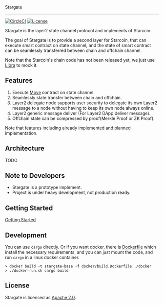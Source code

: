 Stargate

---

[![CircleCI](https://circleci.com/gh/starcoinorg/stargate.svg?style=shield)](https://circleci.com/gh/starcoinorg/stargate)
[![License](https://img.shields.io/badge/license-Apache-green.svg)](LICENSE)

Stargate is the layer2 state channel protocol and implements of Starcoin. 

The goal of Stargate is to provide a second layer for Starcoin, that can execute smart contract on state channel, and the state of smart contract can be seamlessly transferred between chain and offchain channel.

Note that the Starcoin's chain code has not been released yet, we just use [Libra](https://github.com/libra/libra) to mock it.

## Features

1. Execute [Move](https://github.com/libra/libra/tree/master/language/vm) contract on state channel.
2. Seamlessly state transfer between chain and offchain.
3. Layer2 delegate node supports user security to delegate its own Layer2 message to a node without having to keep its own node always online.
4. Layer2 generic message deliver (For Layer2 DApp deliver message).
5. Offchain state can be compressed by proof(Merkle Proof or ZK Proof).

Note that features including already implemented and planned implementation.

## Architecture

TODO

## Note to Developers

* Stargate is a prototype implement.
* Project is under heavy development, not production ready. 

## Getting Started

[Getting Started](./gettingstarted.md)

## Development

You can use `cargo` directly.
Or if you want docker, there is [Dockerfile](./docker/build.Dockerfile) which install the necessary requirements, 
and you can just mount the code, and run `cargo` in a linux docker container.

```shell script
> docker build -t stargate-base -f docker/build.Dockerfile ./docker
> ./docker-run.sh cargo build
```


## License

Stargate is licensed as [Apache 2.0](https://github.com/libra/libra/blob/master/LICENSE).
